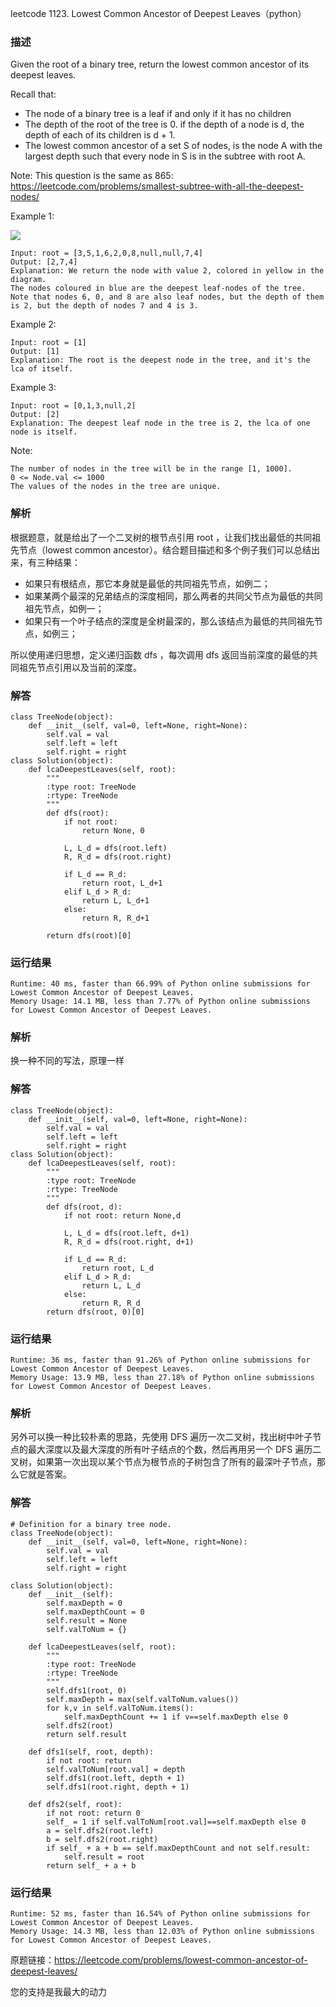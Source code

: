 leetcode  1123. Lowest Common Ancestor of Deepest Leaves（python）

### 描述


Given the root of a binary tree, return the lowest common ancestor of its deepest leaves.

Recall that:

* The node of a binary tree is a leaf if and only if it has no children
* The depth of the root of the tree is 0. if the depth of a node is d, the depth of each of its children is d + 1.
* The lowest common ancestor of a set S of nodes, is the node A with the largest depth such that every node in S is in the subtree with root A.


Note: This question is the same as 865: https://leetcode.com/problems/smallest-subtree-with-all-the-deepest-nodes/




Example 1:


![](https://s3-lc-upload.s3.amazonaws.com/uploads/2018/07/01/sketch1.png)

	Input: root = [3,5,1,6,2,0,8,null,null,7,4]
	Output: [2,7,4]
	Explanation: We return the node with value 2, colored in yellow in the diagram.
	The nodes coloured in blue are the deepest leaf-nodes of the tree.
	Note that nodes 6, 0, and 8 are also leaf nodes, but the depth of them is 2, but the depth of nodes 7 and 4 is 3.
	
Example 2:


	Input: root = [1]
	Output: [1]
	Explanation: The root is the deepest node in the tree, and it's the lca of itself.

Example 3:

	Input: root = [0,1,3,null,2]
	Output: [2]
	Explanation: The deepest leaf node in the tree is 2, the lca of one node is itself.

	
Note:

	The number of nodes in the tree will be in the range [1, 1000].
	0 <= Node.val <= 1000
	The values of the nodes in the tree are unique.


### 解析


根据题意，就是给出了一个二叉树的根节点引用 root ，让我们找出最低的共同祖先节点（lowest common ancestor）。结合题目描述和多个例子我们可以总结出来，有三种结果：

* 如果只有根结点，那它本身就是最低的共同祖先节点，如例二；
* 如果某两个最深的兄弟结点的深度相同，那么两者的共同父节点为最低的共同祖先节点，如例一；
* 如果只有一个叶子结点的深度是全树最深的，那么该结点为最低的共同祖先节点，如例三；

所以使用递归思想，定义递归函数 dfs ，每次调用 dfs 返回当前深度的最低的共同祖先节点引用以及当前的深度。


### 解答
				

	class TreeNode(object):
	    def __init__(self, val=0, left=None, right=None):
	        self.val = val
	        self.left = left
	        self.right = right
	class Solution(object):
	    def lcaDeepestLeaves(self, root):
	        """
	        :type root: TreeNode
	        :rtype: TreeNode
	        """
	        def dfs(root):
	            if not root:
	                return None, 0
	
	            L, L_d = dfs(root.left)
	            R, R_d = dfs(root.right)
	
	            if L_d == R_d:
	                return root, L_d+1 
	            elif L_d > R_d:
	                return L, L_d+1
	            else:
	                return R, R_d+1
	
	        return dfs(root)[0]
            	      
			
### 运行结果

	Runtime: 40 ms, faster than 66.99% of Python online submissions for Lowest Common Ancestor of Deepest Leaves.
	Memory Usage: 14.1 MB, less than 7.77% of Python online submissions for Lowest Common Ancestor of Deepest Leaves.

### 解析

换一种不同的写法，原理一样

### 解答


	class TreeNode(object):
	    def __init__(self, val=0, left=None, right=None):
	        self.val = val
	        self.left = left
	        self.right = right
	class Solution(object):
	    def lcaDeepestLeaves(self, root):
	        """
	        :type root: TreeNode
	        :rtype: TreeNode
	        """
	        def dfs(root, d):
	            if not root: return None,d
	
	            L, L_d = dfs(root.left, d+1)        
	            R, R_d = dfs(root.right, d+1)
	
	            if L_d == R_d:
	                return root, L_d
	            elif L_d > R_d:
	                return L, L_d
	            else:
	                return R, R_d
	        return dfs(root, 0)[0]

### 运行结果

	Runtime: 36 ms, faster than 91.26% of Python online submissions for Lowest Common Ancestor of Deepest Leaves.
	Memory Usage: 13.9 MB, less than 27.18% of Python online submissions for Lowest Common Ancestor of Deepest Leaves.
	
	
### 解析

另外可以换一种比较朴素的思路，先使用 DFS 遍历一次二叉树，找出树中叶子节点的最大深度以及最大深度的所有叶子结点的个数，然后再用另一个 DFS 遍历二叉树，如果第一次出现以某个节点为根节点的子树包含了所有的最深叶子节点，那么它就是答案。

### 解答

	# Definition for a binary tree node.
	class TreeNode(object):
	    def __init__(self, val=0, left=None, right=None):
	        self.val = val
	        self.left = left
	        self.right = right
	        
	class Solution(object):
	    def __init__(self):
	        self.maxDepth = 0
	        self.maxDepthCount = 0
	        self.result = None
	        self.valToNum = {}
	        
	    def lcaDeepestLeaves(self, root):
	        """
	        :type root: TreeNode
	        :rtype: TreeNode
	        """
	        self.dfs1(root, 0)
	        self.maxDepth = max(self.valToNum.values())
	        for k,v in self.valToNum.items():
	            self.maxDepthCount += 1 if v==self.maxDepth else 0
	        self.dfs2(root)
	        return self.result
	    
	    def dfs1(self, root, depth):
	        if not root: return 
	        self.valToNum[root.val] = depth
	        self.dfs1(root.left, depth + 1)
	        self.dfs1(root.right, depth + 1)
	        
	    def dfs2(self, root):
	        if not root: return 0
	        self_ = 1 if self.valToNum[root.val]==self.maxDepth else 0
	        a = self.dfs2(root.left)
	        b = self.dfs2(root.right)
	        if self_ + a + b == self.maxDepthCount and not self.result:
	            self.result = root
	        return self_ + a + b
	        

### 运行结果

	Runtime: 52 ms, faster than 16.54% of Python online submissions for Lowest Common Ancestor of Deepest Leaves.
	Memory Usage: 14.3 MB, less than 12.03% of Python online submissions for Lowest Common Ancestor of Deepest Leaves.

原题链接：https://leetcode.com/problems/lowest-common-ancestor-of-deepest-leaves/



您的支持是我最大的动力
